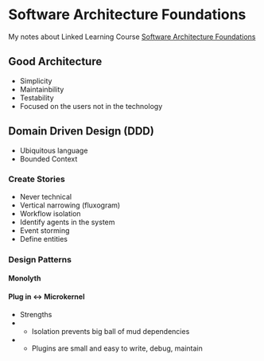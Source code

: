 # Software Architecture Foundations

My notes about Linked Learning Course [Software Architecture Foundations](https://www.linkedin.com/learning/software-architecture-foundations/microkernel-plugin-architecture)



## Good Architecture
 - Simplicity
 - Maintainbility
 - Testability
 - Focused on the users not in the technology
 
 ## Domain Driven Design (DDD)
  - Ubiquitous language
  - Bounded Context
  
 ### Create Stories
  - Never technical
  - Vertical narrowing (fluxogram)
  - Workflow isolation
  - Identify agents in the system
  - Event storming
  - Define entities
  
 ### Design Patterns
 #### Monolyth
 
 #### Plug in <-> Microkernel
  - Strengths
  - - Isolation prevents big ball of mud dependencies
  - - Plugins are small and easy to write, debug, maintain
